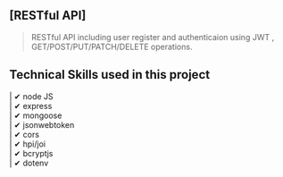 ## [RESTful API]

> RESTful API including user register and authenticaion using JWT , GET/POST/PUT/PATCH/DELETE operations.
## Technical Skills used in this project



| ✔ node JS                               
| ✔ express                             
| ✔ mongoose                            
| ✔ jsonwebtoken                            
| ✔ cors                 
| ✔ hpi/joi                                    
| ✔ bcryptjs                                                                                                                  
| ✔ dotenv                              
